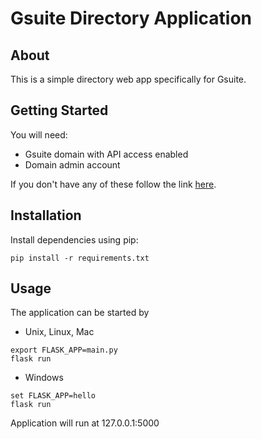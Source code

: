 # Gsuite Directory Application

## About
This is a simple directory web app specifically for Gsuite.

## Getting Started
You will need:
* Gsuite domain with API access enabled
* Domain admin account

If you don't have any of these follow the link <a href="https://developers.google.com/admin-sdk/directory/v1/quickstart/python">here</a>.

## Installation
Install dependencies using pip:

`pip install -r requirements.txt`


## Usage
The application can be started by
* Unix, Linux, Mac
```
export FLASK_APP=main.py
flask run
```
* Windows
```
set FLASK_APP=hello
flask run
```
Application will run at 127.0.0.1:5000
